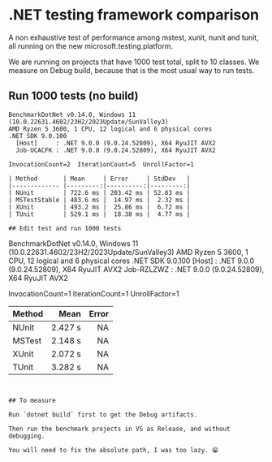 # .NET testing framework comparison

A non exhaustive test of performance among mstest, xunit, nunit and tunit, all running on the new microsoft.testing.platform. 

We are running on projects that have 1000 test total, split to 10 classes. We measure on Debug build, because that is the most usual way to run tests.

## Run 1000 tests (no build)

```
BenchmarkDotNet v0.14.0, Windows 11 (10.0.22631.4602/23H2/2023Update/SunValley3)
AMD Ryzen 5 3600, 1 CPU, 12 logical and 6 physical cores
.NET SDK 9.0.100
  [Host]     : .NET 9.0.0 (9.0.24.52809), X64 RyuJIT AVX2
  Job-UCACFK : .NET 9.0.0 (9.0.24.52809), X64 RyuJIT AVX2

InvocationCount=2  IterationCount=5  UnrollFactor=1

| Method       | Mean     | Error     | StdDev   |
|------------- |---------:|----------:|---------:|
| NUnit        | 722.6 ms | 203.42 ms | 52.83 ms |
| MSTestStable | 483.6 ms |  14.97 ms |  2.32 ms |
| XUnit        | 493.2 ms |  25.86 ms |  6.72 ms |
| TUnit        | 529.1 ms |  18.38 ms |  4.77 ms |

## Edit test and run 1000 tests

```
BenchmarkDotNet v0.14.0, Windows 11 (10.0.22631.4602/23H2/2023Update/SunValley3)
AMD Ryzen 5 3600, 1 CPU, 12 logical and 6 physical cores
.NET SDK 9.0.100
  [Host]     : .NET 9.0.0 (9.0.24.52809), X64 RyuJIT AVX2
  Job-RZLZWZ : .NET 9.0.0 (9.0.24.52809), X64 RyuJIT AVX2

InvocationCount=1  IterationCount=1  UnrollFactor=1

| Method | Mean    | Error |
|------- |--------:|------:|
| NUnit  | 2.427 s |    NA |
| MSTest | 2.148 s |    NA |
| XUnit  | 2.072 s |    NA |
| TUnit  | 3.282 s |    NA |
```


## To measure

Run `dotnet build` first to get the Debug artifacts.

Then run the benchmark projects in VS as Release, and without debugging.

You will need to fix the absolute path, I was too lazy. 😁
